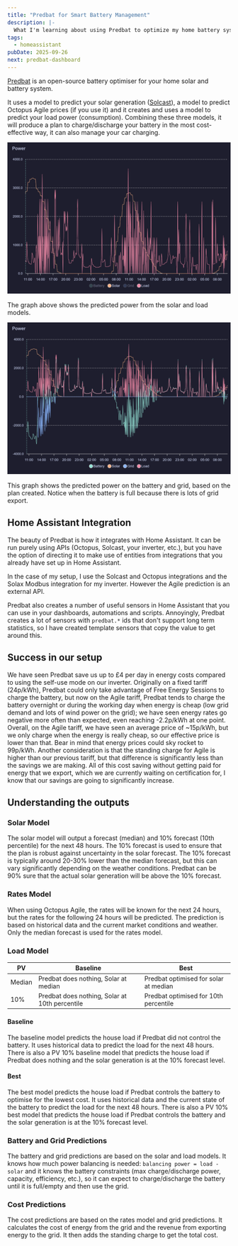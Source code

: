 ```yaml
---
title: "Predbat for Smart Battery Management"
description: |-
  What I'm learning about using Predbat to optimize my home battery system with Home Assistant.
tags:
  - homeassistant
pubDate: 2025-09-26
next: predbat-dashboard
---
```


[Predbat](https://springfall2008.github.io/batpred/) is an open-source battery optimiser for your home solar and battery system.

It uses a model to predict your solar generation ([Solcast](https://solcast.com/)), a model to predict Octopus Agile prices (if you use it) and it creates and uses a model to predict your load power (consumption). Combining these three models, it will produce a plan to charge/discharge your battery in the most cost-effective way, it can also manage your car charging.

![Power Prediction](../../assets/blog/predboard-dashboard/power-prediction-no-derived.png)

The graph above shows the predicted power from the solar and load models.

![Power Prediction](../../assets/blog/predboard-dashboard/power-prediction.png)

This graph shows the predicted power on the battery and grid, based on the plan created. Notice when the battery is full because there is lots of grid export.

## Home Assistant Integration

The beauty of Predbat is how it integrates with Home Assistant. It can be run purely using APIs (Octopus, Solcast, your inverter, etc.), but you have the option of directing it to make use of entities from integrations that you already have set up in Home Assistant.

In the case of my setup, I use the Solcast and Octopus integrations and the Solax Modbus integration for my inverter. However the Agile prediction is an external API.

Predbat also creates a number of useful sensors in Home Assistant that you can use in your dashboards, automations and scripts. Annoyingly, Predbat creates a lot of sensors with `predbat.*` ids that don't support long term statistics, so I have created template sensors that copy the value to get around this.

## Success in our setup

We have seen Predbat save us up to £4 per day in energy costs compared to using the self-use mode on our inverter. Originally on a fixed tariff (24p/kWh), Predbat could only take advantage of Free Energy Sessions to charge the battery, but now on the Agile tariff, Predbat tends to charge the battery overnight or during the working day when energy is cheap (low grid demand and lots of wind power on the grid); we have seen energy rates go negative more often than expected, even reaching -2.2p/kWh at one point. Overall, on the Agile tariff, we have seen an average price of ~15p/kWh, but we only charge when the energy is really cheap, so our effective price is lower than that. Bear in mind that energy prices could sky rocket to 99p/kWh. Another consideration is that the standing charge for Agile is higher than our previous tariff, but that difference is significantly less than the savings we are making. All of this cost saving without getting paid for energy that we export, which we are currently waiting on certification for, I know that our savings are going to significantly increase.

## Understanding the outputs

### Solar Model

The solar model will output a forecast (median) and 10% forecast (10th percentile) for the next 48 hours. The 10% forecast is used to ensure that the plan is robust against uncertainty in the solar forecast. The 10% forecast is typically around 20-30% lower than the median forecast, but this can vary significantly depending on the weather conditions. Predbat can be 90% sure that the actual solar generation will be above the 10% forecast.

### Rates Model

When using Octopus Agile, the rates will be known for the next 24 hours, but the rates for the following 24 hours will be predicted. The prediction is based on historical data and the current market conditions and weather. Only the median forecast is used for the rates model.

### Load Model

| PV     | Baseline                                       | Best                                  |
| ------ | --------                                       | ------------------------------------- |
| Median | Predbat does nothing, Solar at median          | Predbat optimised for solar at median |
| 10%    | Predbat does nothing, Solar at 10th percentile | Predbat optimised for 10th percentile |

#### Baseline

The baseline model predicts the house load if Predbat did not control the battery. It uses historical data to predict the load for the next 48 hours. There is also a PV 10% baseline model that predicts the house load if Predbat does nothing and the solar generation is at the 10% forecast level.

#### Best

The best model predicts the house load if Predbat controls the battery to optimise for the lowest cost. It uses historical data and the current state of the battery to predict the load for the next 48 hours. There is also a PV 10% best model that predicts the house load if Predbat controls the battery and the solar generation is at the 10% forecast level.

### Battery and Grid Predictions

The battery and grid predictions are based on the solar and load models. It knows how much power balancing is needed: `balancing power = load - solar` and it knows the battery constraints (max charge/discharge power, capacity, efficiency, etc.), so it can expect to charge/discharge the battery until it is full/empty and then use the grid.

### Cost Predictions

The cost predictions are based on the rates model and grid predictions. It calculates the cost of energy from the grid and the revenue from exporting energy to the grid. It then adds the standing charge to get the total cost.
